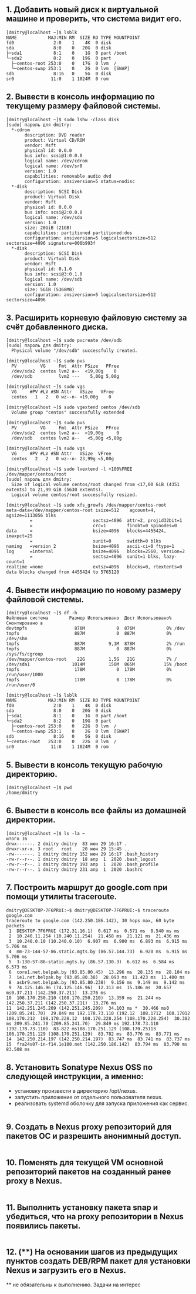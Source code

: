 ## 1. Добавить новый диск к виртуальной машине и проверить, что система видит его.
```
[dmitry@localhost ~]$ lsblk
NAME            MAJ:MIN RM  SIZE RO TYPE MOUNTPOINT
fd0               2:0    1    4K  0 disk
sda               8:0    0   20G  0 disk
├─sda1            8:1    0    1G  0 part /boot
└─sda2            8:2    0   19G  0 part
  ├─centos-root 253:0    0   17G  0 lvm  /
  └─centos-swap 253:1    0    2G  0 lvm  [SWAP]
sdb               8:16   0    5G  0 disk
sr0              11:0    1 1024M  0 rom
``` 
## 2. Вывести в консоль информацию по текущему размеру файловой системы.
```
[dmitry@localhost ~]$ sudo lshw -class disk
[sudo] пароль для dmitry:
  *-cdrom
       description: DVD reader
       product: Virtual CD/ROM
       vendor: Msft
       physical id: 0.0.0
       bus info: scsi@1:0.0.0
       logical name: /dev/cdrom
       logical name: /dev/sr0
       version: 1.0
       capabilities: removable audio dvd
       configuration: ansiversion=5 status=nodisc
  *-disk
       description: SCSI Disk
       product: Virtual Disk
       vendor: Msft
       physical id: 0.0.0
       bus info: scsi@2:0.0.0
       logical name: /dev/sda
       version: 1.0
       size: 20GiB (21GB)
       capabilities: partitioned partitioned:dos
       configuration: ansiversion=5 logicalsectorsize=512 sectorsize=4096 signature=000b993f
  *-disk
       description: SCSI Disk
       product: Virtual Disk
       vendor: Msft
       physical id: 0.1.0
       bus info: scsi@3:0.1.0
       logical name: /dev/sdb
       version: 1.0
       size: 5GiB (5368MB)
       configuration: ansiversion=5 logicalsectorsize=512 sectorsize=4096
``` 
## 3. Расширить корневую файловую систему за счёт добавленного диска.
```
[dmitry@localhost ~]$ sudo pvcreate /dev/sdb
[sudo] пароль для dmitry:
  Physical volume "/dev/sdb" successfully created.

[dmitry@localhost ~]$ sudo pvs
  PV         VG     Fmt  Attr PSize   PFree
  /dev/sda2  centos lvm2 a--  <19,00g    0
  /dev/sdb          lvm2 ---    5,00g 5,00g

[dmitry@localhost ~]$ sudo vgs
  VG     #PV #LV #SN Attr   VSize   VFree
  centos   1   2   0 wz--n- <19,00g    0

[dmitry@localhost ~]$ sudo vgextend centos /dev/sdb
  Volume group "centos" successfully extended

[dmitry@localhost ~]$ sudo pvs
  PV         VG     Fmt  Attr PSize   PFree
  /dev/sda2  centos lvm2 a--  <19,00g     0
  /dev/sdb   centos lvm2 a--   <5,00g <5,00g

[dmitry@localhost ~]$ sudo vgs
  VG     #PV #LV #SN Attr   VSize  VFree
  centos   2   2   0 wz--n- 23,99g <5,00g

[dmitry@localhost ~]$ sudo lvextend -l +100%FREE /dev/mapper/centos/root
[sudo] пароль для dmitry:
  Size of logical volume centos/root changed from <17,00 GiB (4351 extents) to 21,99 GiB (5630 extents).
  Logical volume centos/root successfully resized.

[dmitry@localhost ~]$ sudo xfs_growfs /dev/mapper/centos-root
meta-data=/dev/mapper/centos-root isize=512    agcount=4, agsize=1113856 blks
         =                       sectsz=4096  attr=2, projid32bit=1
         =                       crc=1        finobt=0 spinodes=0
data     =                       bsize=4096   blocks=4455424, imaxpct=25
         =                       sunit=0      swidth=0 blks
naming   =version 2              bsize=4096   ascii-ci=0 ftype=1
log      =internal               bsize=4096   blocks=2560, version=2
         =                       sectsz=4096  sunit=1 blks, lazy-count=1
realtime =none                   extsz=4096   blocks=0, rtextents=0
data blocks changed from 4455424 to 5765120
``` 
## 4. Вывести информацию по новому размеру файловой системы.
```
[dmitry@localhost ~]$ df -h
Файловая система        Размер Использовано  Дост Использовано% Cмонтировано в
devtmpfs                  876M            0  876M            0% /dev
tmpfs                     887M            0  887M            0% /dev/shm
tmpfs                     887M         9,1M  878M            2% /run
tmpfs                     887M            0  887M            0% /sys/fs/cgroup
/dev/mapper/centos-root    22G         1,5G   21G            7% /
/dev/sda1                1014M         150M  865M           15% /boot
tmpfs                     178M            0  178M            0% /run/user/1000
tmpfs                     178M            0  178M            0% /run/user/0

[dmitry@localhost ~]$ lsblk
NAME            MAJ:MIN RM  SIZE RO TYPE MOUNTPOINT
fd0               2:0    1    4K  0 disk
sda               8:0    0   20G  0 disk
├─sda1            8:1    0    1G  0 part /boot
└─sda2            8:2    0   19G  0 part
  ├─centos-root 253:0    0   22G  0 lvm  /
  └─centos-swap 253:1    0    2G  0 lvm  [SWAP]
sdb               8:16   0    5G  0 disk
└─centos-root   253:0    0   22G  0 lvm  /
sr0              11:0    1 1024M  0 rom
``` 
## 5. Вывести в консоль текущую рабочую директорию.
```
[dmitry@localhost ~]$ pwd
/home/dmitry
``` 
## 6. Вывести в консоль все файлы из домашней директории.
```
[dmitry@localhost ~]$ ls -la ~
итого 16
drwx------. 2 dmitry dmitry  83 июн 29 16:17 .
drwxr-xr-x. 3 root   root    20 июн 29 15:45 ..
-rw-------. 1 dmitry dmitry 152 июн 29 16:17 .bash_history
-rw-r--r--. 1 dmitry dmitry  18 апр  1  2020 .bash_logout
-rw-r--r--. 1 dmitry dmitry 193 апр  1  2020 .bash_profile
-rw-r--r--. 1 dmitry dmitry 231 апр  1  2020 .bashrc
``` 
## 7. Построить маршрут до google.com при помощи утилиты traceroute.
```
dmitry@DESKTOP-7F6PRUI:~$ dmitry@DESKTOP-7F6PRUI:~$ traceroute google.com
traceroute to google.com (142.250.186.142), 30 hops max, 60 byte packets
 1  DESKTOP-7F6PRUI (172.31.16.1)  0.617 ms  0.571 ms  0.540 ms ms
 2  10.240.11.254 (10.240.11.254)  21.458 ms  21.121 ms  21.436 ms
 3  10.240.0.10 (10.240.0.10)  6.907 ms  6.900 ms  6.893 ms  6.915 ms  5.706 ms
 4  mm-73-144-57-86.static.mgts.by (86.57.144.73)  6.920 ms  6.915 ms  5.706 ms
 5  3-130-57-86-static.mgts.by (86.57.130.3)  6.612 ms  6.584 ms  6.573 ms
 6  core1.net.belpak.by (93.85.80.45)  13.296 ms  28.135 ms  28.104 ms
 7  ie1.net.belpak.by (93.85.80.38)  28.093 ms  11.423 ms  11.400 ms
 8  asbr9.net.belpak.by (93.85.80.238)  9.156 ms  9.149 ms  9.142 ms
 9  74.125.146.96 (74.125.146.96)  12.313 ms  15.186 ms  20.657 ms0.37.211 (142.250.37.211)  13.276 ms
10  108.170.250.210 (108.170.250.210)  13.359 ms  21.244 ms 142.250.37.211 (142.250.37.211)  13.276 ms
11  142.251.245.209 (142.251.245.209)  34.103 ms *  30.466 ms0 (209.85.241.70)  29.849 ms 192.178.73.110 (192.12  108.1712  108.17012  108.170.212  108.170.228.12  108.170.228.254 (108.170.228.254)  30.382 ms 209.85.241.70 (209.85.241.70)  29.849 ms 192.178.73.110 (192.178.73.110)  83.822 ms108.170.251.129 (108.170.25113  108.170.251.129 (108.170.251.129)  83.782 ms  83.776 ms  83.771 ms
14  142.250.214.197 (142.250.214.197)  83.747 ms  83.741 ms  83.737 ms
15  fra24s07-in-f14.1e100.net (142.250.186.142)  83.794 ms  83.790 ms  83.508 ms
``` 
## 8. Установить Sonatype Nexus OSS по следующей инструкции, а именно:
- установку произвести в директорию /opt/nexus.
- запустить приложение от отдельного пользователя nexus.
- реализовать systemd оболочку для запуска приложения как сервис.
```

``` 
## 9. Создать в Nexus proxy репозиторий для пакетов ОС и разрешить анонимный доступ.
```

``` 
## 10. Поменять для текущей VM основной репозиторий пакетов на созданный ранее proxy в Nexus.
```

``` 
## 11. Выполнить установку пакета snap и убедиться, что на proxy репозитории в Nexus появились пакеты.
```

``` 
## 12. (**) На основании шагов из предыдущих пунктов создать DEB/RPM пакет для установки Nexus и загрузить его в Nexus.

** не обязательны к выполнению. Задачи на интерес